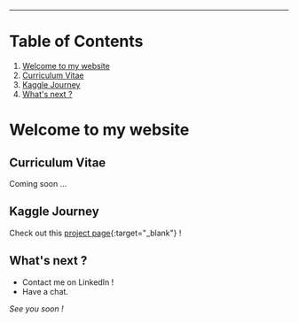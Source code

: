 ---

# Table of Contents
1. [Welcome to my website](#welcome-to-my-website)
2. [Curriculum Vitae](#curriculum-vitae)
3. [Kaggle Journey](#kaggle-journey)
4. [What's next ?](#whats-next-)

# Welcome to my website

## Curriculum Vitae

Coming soon ...

## Kaggle Journey

Check out this [project page](https://albansteff.github.io/subpage){:target="_blank"} !

## What's next ?

- Contact me on LinkedIn !
- Have a chat.

*See you soon !*
